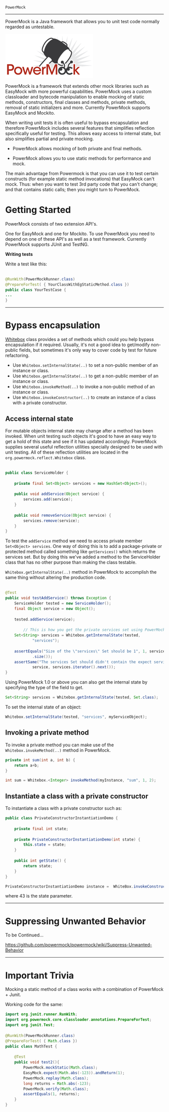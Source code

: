 	PowerMock
---

PowerMock is a Java framework that allows you to unit test code normally regarded as untestable.

![powermock.png](./images/powermock.png)

PowerMock is a framework that extends other mock libraries such as EasyMock with more powerful capabilities. PowerMock uses a custom classloader and bytecode manipulation to enable mocking of static methods, constructors, final classes and methods, private methods, removal of static initializers and more. Currently PowerMock supports EasyMock and Mockito.

When writing unit tests it is often useful to bypass encapsulation and therefore PowerMock includes several features that simplifies reflection specifically useful for testing. This allows easy access to internal state, but also simplifies partial and private mocking.

- PowerMock allows mocking of both private and final methods.

- PowerMock allows you to use static methods for performance and mock.

The main advantage from Powermock is that you can use it to test certain constructs (for example static method invocations) that EasyMock can't mock. Thus: when you want to test 3rd party code that you can't change; and that contains static calls; then you might turn to PowerMock.

# Getting Started

PowerMock consists of two extension API's.

One for EasyMock and one for Mockito. To use PowerMock you need to depend on one of these API's as well as a test framework. Currently PowerMock supports JUnit and TestNG. 

**Writing tests**

Write a test like this:

```java

@RunWith(PowerMockRunner.class)
@PrepareForTest( { YourClassWithEgStaticMethod.class })
public class YourTestCase {
...
}
```

---

# Bypass encapsulation

[Whitebox](http://www.javadoc.io/doc/org.powermock/powermock-reflect/1.7.1) class provides a set of methods which could you help bypass encapsulation if it required. Usually, it's not a good idea to get/modify non-public fields, but sometimes it's only way to cover code by test for future refactoring.

- Use `Whitebox.setInternalState(..)` to set a non-public member of an instance or class.
- Use `Whitebox.getInternalState(..)` to get a non-public member of an instance or class.
- Use `Whitebox.invokeMethod(..)` to invoke a non-public method of an instance or class.
- Use `Whitebox.invokeConstructor(..)` to create an instance of a class with a private constructor.


## Access internal state

For mutable objects internal state may change after a method has been invoked. When unit testing such objects it's good to have an easy way to get a hold of this state and see if it has updated accordingly. PowerMock supplies several useful reflection utilities specially designed to be used with unit testing. All of these reflection utilities are located in the `org.powermock.reflect.Whitebox` class.

```java

public class ServiceHolder {

	private final Set<Object> services = new HashSet<Object>();

	public void addService(Object service) {
		services.add(service);
	}

	public void removeService(Object service) {
		services.remove(service);
	}
}
```

To test the `addService` method we need to access private member  `Set<Object> services`. One way of doing this is to add a package-private or protected method called something like `getServices()` which returns the services set. But by doing this we've added a method to the ServiceHolder class that has no other purpose than making the class testable.  

`Whitebox.getInternalState(..)` method in PowerMock to accomplish the same thing without altering the production code.


```java

@Test
public void testAddService() throws Exception {
	ServiceHolder tested = new ServiceHolder();
	final Object service = new Object();

	tested.addService(service);

        // This is how you get the private services set using PowerMock
	Set<String> services = Whitebox.getInternalState(tested,
			"services");

	assertEquals("Size of the \"services\" Set should be 1", 1, services
			.size());
	assertSame("The services Set should didn't contain the expect service",
			service, services.iterator().next());
}

```

Using PowerMock 1.0 or above you can also get the internal state by specifying the type of the field to get.

```java
Set<String> services = Whitebox.getInternalState(tested, Set.class);
```

To set the internal state of an object:

```java
Whitebox.setInternalState(tested, "services", myServiceObject);

```

## Invoking a private method

To invoke a private method you can make use of the `Whitebox.invokeMethod(..)` method in PowerMock.

```java
private int sum(int a, int b) {
	return a+b;
}
```


```java
int sum = Whitebox.<Integer> invokeMethod(myInstance, "sum", 1, 2);
```

## Instantiate a class with a private constructor

To instantiate a class with a private constructor such as:

```java
public class PrivateConstructorInstantiationDemo {

	private final int state;

	private PrivateConstructorInstantiationDemo(int state) {
		this.state = state;
	}

	public int getState() {
		return state;
	}
}
```

```java
PrivateConstructorInstantiationDemo instance =  WhiteBox.invokeConstructor(PrivateConstructorInstantiationDemo.class, 43);
```

where 43 is the state parameter.

---

# Suppressing Unwanted Behavior

To be Continued...

https://github.com/powermock/powermock/wiki/Suppress-Unwanted-Behavior



---

# Important Trivia

Mocking a static method of a class works with a combination of PowerMock + Junit.

Working code for the same:

```java
import org.junit.runner.RunWith;
import org.powermock.core.classloader.annotations.PrepareForTest;
import org.junit.Test;

@RunWith(PowerMockRunner.class)
@PrepareForTest( { Math.class })
public class MathTest {

    @Test
    public void test2(){
        PowerMock.mockStatic(Math.class);
        EasyMock.expect(Math.abs(-123)).andReturn(1);
        PowerMock.replay(Math.class);
        long returns = Math.abs(-123);
        PowerMock.verify(Math.class);
        assertEquals(1, returns);
    }
}
``` 